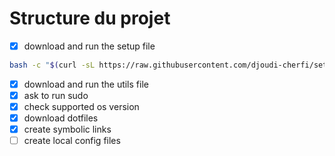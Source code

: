# Structure du projet

- [x] download and run the setup file

```bash
bash -c "$(curl -sL https://raw.githubusercontent.com/djoudi-cherfi/setup-test/main/src/os/setup.sh)"
```

- [x] download and run the utils file
- [x] ask to run sudo
- [x] check supported os version
- [x] download dotfiles
- [x] create symbolic links
- [ ] create local config files
